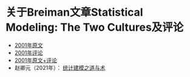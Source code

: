 # 关于Breiman文章Statistical Modeling: The Two Cultures及评论

- [2001年原文](Breiman-Statistical-Modeling-The-Two-Cultures.md)
- [2001年评论](Breiman-Statistical-Modeling-The-Two-Cultures-only-Comments.md)
- [2001年原文+评论](Breiman-Statistical-Modeling-The-Two-Cultures-with-Comments.md)
- 赵卿元（2021年）： [统计建模之道与术](statistical-modeling-dao-and-shu.md)
